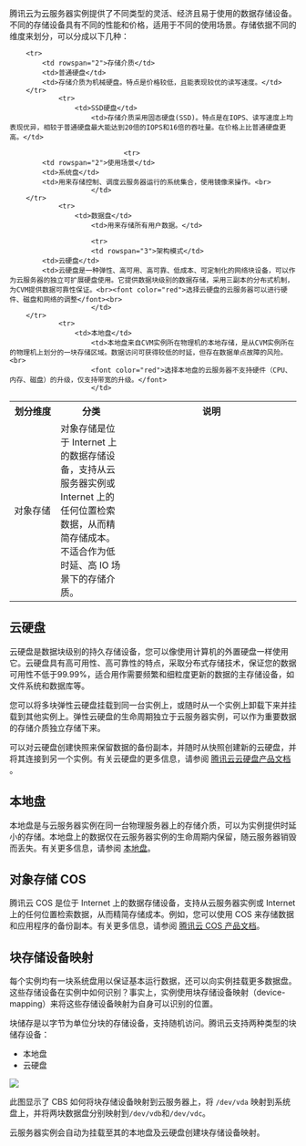 腾讯云为云服务器实例提供了不同类型的灵活、经济且易于使用的数据存储设备。不同的存储设备具有不同的性能和价格，适用于不同的使用场景。存储依据不同的维度来划分，可以分成以下几种：

<table class="cbscategory">
        <tbody><tr>
            <th style="width: 5%;">划分维度</th>
            <th style="width: 5%;" >分类</th>
            <th style="width: 20%;" >说明</th>
        </tr>
       
        <tr>
            <td rowspan="2">存储介质</td>
            <td>普通硬盘</td>
            <td>存储介质为机械硬盘。特点是价格较低，且能表现较优的读写速度。</td>
        </tr>
				<tr>
				    <td>SSD硬盘</td>
						<td>存储介质采用固态硬盘(SSD)。特点是在IOPS、读写速度上均表现优异，相较于普通硬盘最大能达到20倍的IOPS和16倍的吞吐量。在价格上比普通硬盘更高。</td>
						
						        <tr>
            <td rowspan="2">使用场景</td>
            <td>系统盘</td>
            <td>用来存储控制、调度云服务器运行的系统集合，使用镜像来操作。<br>
						</td>
        </tr>
				<tr>
				    <td>数据盘</td>
						<td>用来存储所有用户数据。</td>
						
						<tr>
						<td rowspan="3">架构模式</td>
            <td>云硬盘</td>
            <td>云硬盘是一种弹性、高可用、高可靠、低成本、可定制化的网络块设备，可以作为云服务器的独立可扩展硬盘使用。它提供数据块级别的数据存储，采用三副本的分布式机制，为CVM提供数据可靠性保证。<br><font color="red">选择云硬盘的云服务器可以进行硬件、磁盘和网络的调整</font><br>
						</td>
        </tr>
				<tr>
				    <td>本地盘</td>
						<td>本地盘来自CVM实例所在物理机的本地存储，是从CVM实例所在的物理机上划分的一块存储区域。数据访问可获得较低的时延，但存在数据单点故障的风险。<br>
						<font color="red">选择本地盘的云服务器不支持硬件（CPU、内存、磁盘）的升级，仅支持带宽的升级。</font>
						</td>
<tr>
				    <td>对象存储</td>
						<td>对象存储是位于 Internet 上的数据存储设备，支持从云服务器实例或 Internet 上的任何位置检索数据，从而精简存储成本。不适合作为低时延、高 IO 场景下的存储介质。
						</td>
				</tbody></table>


## 云硬盘

云硬盘是数据块级别的持久存储设备，您可以像使用计算机的外置硬盘一样使用它。云硬盘具有高可用性、高可靠性的特点，采取分布式存储技术，保证您的数据可用性不低于99.99%，适合用作需要频繁和细粒度更新的数据的主存储设备，如文件系统和数据库等。

您可以将多块弹性云硬盘挂载到同一台实例上，或随时从一个实例上卸载下来并挂载到其他实例上。弹性云硬盘的生命周期独立于云服务器实例，可以作为重要数据的存储介质独立存储下来。

可以对云硬盘创建快照来保留数据的备份副本，并随时从快照创建新的云硬盘，并将其连接到另一个实例。有关云硬盘的更多信息，请参阅 [腾讯云云硬盘产品文档](https://www.qcloud.com/doc/product/362) 。

## 本地盘

本地盘是与云服务器实例在同一台物理服务器上的存储介质，可以为实例提供时延小的存储。本地盘上的数据仅在云服务器实例的生命周期内保留，随云服务器销毁而丢失。有关更多信息，请参阅 [本地盘](/doc/product/213/5798)。

## 对象存储 COS

腾讯云 COS 是位于 Internet 上的数据存储设备，支持从云服务器实例或 Internet 上的任何位置检索数据，从而精简存储成本。例如，您可以使用 COS 来存储数据和应用程序的备份副本。有关更多信息，请参阅 [腾讯云 COS 产品文档](https://www.qcloud.com/doc/product/430)。

## 块存储设备映射

每个实例均有一块系统盘用以保证基本运行数据，还可以向实例挂载更多数据盘。这些存储设备在实例中如何识别？事实上，实例使用块存储设备映射（device-mapping）来将这些存储设备映射为自身可以识别的位置。

块储存是以字节为单位分块的存储设备，支持随机访问。腾讯云支持两种类型的块储存设备：

- 本地盘
- 云硬盘

![](https://mc.qcloudimg.com/static/img/7e8715ce6bba831c61d0cc807bec8ce9/device-mapping.png)

此图显示了 CBS 如何将块存储设备映射到云服务器上，将 `/dev/vda` 映射到系统盘上，并将两块数据盘分别映射到`/dev/vdb`和`/dev/vdc`。

云服务器实例会自动为挂载至其的本地盘及云硬盘创建块存储设备映射。
